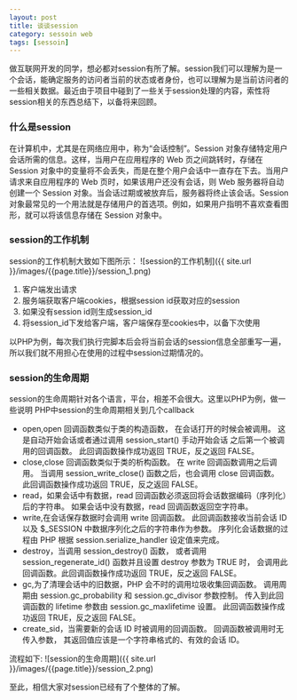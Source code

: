 ```yaml
---
layout: post
title: 谈谈session
category: sessoin web
tags: [sessoin]
---
```

做互联网开发的同学，想必都对session有所了解。session我们可以理解为是一个会话，能确定服务的访问者当前的状态或者身份，也可以理解为是当前访问者的一些相关数据。最近由于项目中碰到了一些关于session处理的内容，索性将session相关的东西总结下，以备将来回顾。

### 什么是session
在计算机中，尤其是在网络应用中，称为“会话控制”。Session 对象存储特定用户会话所需的信息。这样，当用户在应用程序的 Web 页之间跳转时，存储在 Session 对象中的变量将不会丢失，而是在整个用户会话中一直存在下去。当用户请求来自应用程序的 Web 页时，如果该用户还没有会话，则 Web 服务器将自动创建一个 Session 对象。当会话过期或被放弃后，服务器将终止该会话。Session 对象最常见的一个用法就是存储用户的首选项。例如，如果用户指明不喜欢查看图形，就可以将该信息存储在 Session 对象中。

### session的工作机制
session的工作机制大致如下图所示：
![session的工作机制]({{ site.url }}/images/{{page.title}}/session_1.png)

1. 客户端发出请求  
2. 服务端获取客户端cookies，根据session id获取对应的session  
3. 如果没有session id则生成session_id  
4. 将session_id下发给客户端，客户端保存至cookies中，以备下次使用  

以PHP为例，每次我们执行完脚本后会将当前会话的session信息全部重写一遍，所以我们就不用担心在使用的过程中session过期情况的。

### session的生命周期
session的生命周期针对各个语言，平台，相差不会很大。这里以PHP为例，做一些说明
PHP中session的生命周期相关到几个callback  

* open,open 回调函数类似于类的构造函数， 在会话打开的时候会被调用。 这是自动开始会话或者通过调用 session_start() 手动开始会话 之后第一个被调用的回调函数。 此回调函数操作成功返回 TRUE，反之返回 FALSE。
* close,close 回调函数类似于类的析构函数。 在 write 回调函数调用之后调用。 当调用 session_write_close() 函数之后，也会调用 close 回调函数。 此回调函数操作成功返回 TRUE，反之返回 FALSE。
* read，如果会话中有数据，read 回调函数必须返回将会话数据编码（序列化）后的字符串。 如果会话中没有数据，read 回调函数返回空字符串。
* write,在会话保存数据时会调用 write 回调函数。 此回调函数接收当前会话 ID 以及 $_SESSION 中数据序列化之后的字符串作为参数。 序列化会话数据的过程由 PHP 根据 session.serialize_handler 设定值来完成。
* destroy，当调用 session_destroy() 函数， 或者调用 session_regenerate_id() 函数并且设置 destroy 参数为 TRUE 时， 会调用此回调函数。此回调函数操作成功返回 TRUE，反之返回 FALSE。
* gc,为了清理会话中的旧数据，PHP 会不时的调用垃圾收集回调函数。 调用周期由 session.gc_probability 和 session.gc_divisor 参数控制。 传入到此回调函数的 lifetime 参数由 session.gc_maxlifetime 设置。 此回调函数操作成功返回 TRUE，反之返回 FALSE。
* create_sid，当需要新的会话 ID 时被调用的回调函数。 回调函数被调用时无传入参数， 其返回值应该是一个字符串格式的、有效的会话 ID。

流程如下:
![session的生命周期]({{ site.url }}/images/{{page.title}}/session_2.png)

至此，相信大家对session已经有了个整体的了解。


